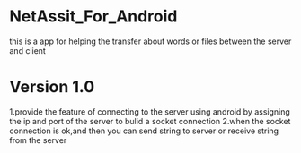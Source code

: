 # NetAssit_For_Android
this is a app for helping the transfer about words or files between the server and client
# Version 1.0
1.provide the feature of connecting to the server using android by assigning the ip and port of the server to bulid a socket connection 
2.when the socket connection is ok,and then you can send string to server or receive string from the server
